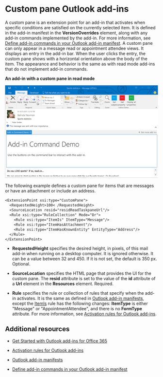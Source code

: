 
# Custom pane Outlook add-ins

A custom pane is an extension point for an add-in that activates when specific conditions are satisfied on the currently selected item. It is defined in the add-in manifest in the  **VersionOverrides** element, along with any add-in commands implemented by the add-in. For more information, see [Define add-in commands in your Outlook add-in manifest](../outlook/manifests/define-add-in-commands.md).
A custom pane can only appear in a message read or appointment attendee views. It displays an entry in the add-in bar. When the user clicks the entry, the custom pane shows with a horizontal orientation above the body of the item. The appearance and behavior is the same as with read mode add-ins that do not implement add-in commands.

**An add-in with a custom pane in read mode**

![Shows a custom pane in a message read form.](../../images/c585ab0a-6c33-42d0-a20f-5deb8b54f480.png)

The following example defines a custom pane for items that are messages or have an attachment or include an address. 



```
<ExtensionPoint xsi:type="CustomPane">
  <RequestedHeight>100< /RequestedHeight> 
  <SourceLocation resid="residReadTaskpaneUrl"/>
  <Rule xsi:type="RuleCollection" Mode="Or">
    <Rule xsi:type="ItemIs" ItemType="Message"/>
    <Rule xsi:type="ItemHasAttachment"/>
    <Rule xsi:type="ItemHasKnownEntity" EntityType="Address"/>
  </Rule>
</ExtensionPoint>
```



-  **RequestedHeight** specifies the desired height, in pixels, of this mail add-in when running on a desktop computer. It is ignored otherwise. It can be a value between 32 and 450. If it is not set, the default is 350 px. Optional.
    
-  **SourceLocation** specifies the HTML page that provides the UI for the custom pane. The **resid** attribute is set to the value of the **id** attribute of a **Url** element in the **Resources** element. Required.
    
-  **Rule** specifies the rule or collection of rules that specify when the add-in activates. It is the same as defined in [Outlook add-in manifests](../outlook/manifests/manifests.md), except the [ItemIs](http://msdn.microsoft.com/en-us/library/f7dac4a3-1574-9671-1eda-47f092390669%28Office.15%29.aspx) rule has the following changes: **ItemType** is either "Message" or "AppointmentAttendee", and there is no **FormType** attribute. For more information, see [Activation rules for Outlook add-ins](../outlook/manifests/activation-rules.md).
    

## Additional resources



- [Get Started with Outlook add-ins for Office 365](https://dev.outlook.com/MailAppsGettingStarted)
    
- [Activation rules for Outlook add-ins](../outlook/manifests/activation-rules.md)
    
- [Outlook add-in manifests](../outlook/manifests/manifests.md)
    
- [Define add-in commands in your Outlook add-in manifest](../outlook/manifests/define-add-in-commands.md)
    
